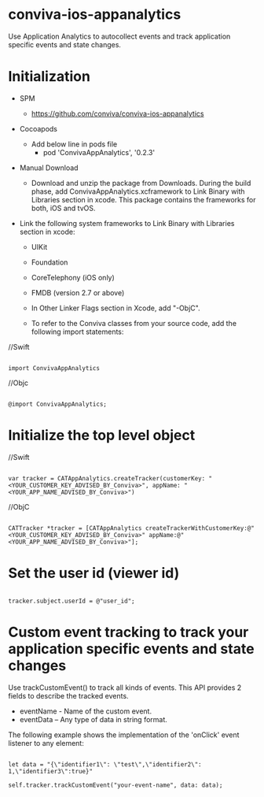 # conviva-ios-appanalytics
Use Application Analytics to autocollect events and track application specific events and state changes.

# Initialization

* SPM
   * https://github.com/conviva/conviva-ios-appanalytics

* Cocoapods
   * Add below line in pods file
     * pod 'ConvivaAppAnalytics', '0.2.3'

* Manual Download
  * Download and unzip the package from Downloads. During the build phase, add ConvivaAppAnalytics.xcframework to Link Binary with Libraries section 
  in  xcode. This package contains the frameworks for both, iOS and tvOS.

* Link the following system frameworks to Link Binary with Libraries section in xcode:

  * UIKit

  * Foundation

  * CoreTelephony (iOS only)

  * FMDB (version 2.7 or above)

  * In Other Linker Flags section in Xcode, add "-ObjC".

  * To refer to the Conviva classes from your source code, add the following import statements:

//Swift
```

import ConvivaAppAnalytics

```

//Objc
```

@import ConvivaAppAnalytics;

```

# Initialize the top level object

//Swift
```

var tracker = CATAppAnalytics.createTracker(customerKey: "<YOUR_CUSTOMER_KEY_ADVISED_BY_Conviva>", appName: "<YOUR_APP_NAME_ADVISED_BY_Conviva>")

```

//ObjC
```

CATTracker *tracker = [CATAppAnalytics createTrackerWithCustomerKey:@"<YOUR_CUSTOMER_KEY_ADVISED_BY_Conviva>" appName:@"<YOUR_APP_NAME_ADVISED_BY_Conviva>"];

```

# Set the user id (viewer id)
```

tracker.subject.userId = @"user_id";

```

# Custom event tracking to track your application specific events and state changes
Use trackCustomEvent() to track all kinds of events. This API provides 2 fields to describe the tracked events. 
  * eventName  - Name of the custom event.
  * eventData  – Any type of data in string format.

The following example shows the implementation of the 'onClick' 
event listener to any element:


```

let data = "{\"identifier1\": \"test\",\"identifier2\": 1,\"identifier3\":true}"

self.tracker.trackCustomEvent("your-event-name", data: data);

```
 
